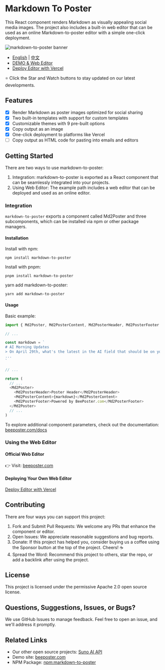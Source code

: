 # Markdown To Poster
This React component renders Markdown as visually appealing social media images. The project also includes a built-in web editor that can be used as an online Markdown-to-poster editor with a simple one-click deployment.

![markdown-to-poster banner](https://github.com/gcui-art/markdown-to-poster/blob/main/public/banner.jpg)

- [English](./README.md) | [中文](./README_CN.md)
- [DEMO & Web Editor](https://beeposter.com)
- [Deploy Editor with Vercel](https://vercel.com/new/clone?repository-url=https://github.com/gcui-art/markdown-to-poster&root-directory=example&project-name=markdown-to-poster&repository-name=markdown-to-poster)

⭐ Click the Star and Watch buttons to stay updated on our latest developments.

## Features

- [x] Render Markdown as poster images optimized for social sharing
- [x] Two built-in templates with support for custom templates
- [x] Customizable themes with 9 pre-built options
- [x] Copy output as an image
- [x] One-click deployment to platforms like Vercel
- [ ] Copy output as HTML code for pasting into emails and editors

## Getting Started

There are two ways to use markdown-to-poster:

1. Integration: markdown-to-poster is exported as a React component that can be seamlessly integrated into your projects.
2. Using Web Editor: The example path includes a web editor that can be deployed and used as an online editor.

### Integration

`markdown-to-poster` exports a component called Md2Poster and three subcomponents, which can be installed via npm or other package managers.

#### Installation

Install with npm:
```
npm install markdown-to-poster
```

Install with pnpm:
```
pnpm install markdown-to-poster
```

yarn add markdown-to-poster:
```
yarn add markdown-to-poster
```

#### Usage

Basic example:
```javascript
import { Md2Poster, Md2PosterContent, Md2PosterHeader, Md2PosterFooter } from 'markdown-to-poster'

// ...

const markdown = `
# AI Morning Updates
> On April 29th, what's the latest in the AI field that should be on your radar?
...
`

// ...

return (
  // ...
  <Md2Poster>
    <Md2PosterHeader>Poster Header</Md2PosterHeader>
    <Md2PosterContent>{markdown}</Md2PosterContent>
    <Md2PosterFooter>Powered by BeePoster.com</Md2PosterFooter>
  </Md2Poster>
  // ...
)
```
To explore additional component parameters, check out the documentation: [beeposter.com/docs](https://beeposter.com/docs)

### Using the Web Editor

#### Official Web Editor
👉 Visit: [beeposter.com](https://beeposter.com)

#### Deploying Your Own Web Editor
[Deploy Editor with Vercel](https://vercel.com/new/clone?repository-url=https://github.com/gcui-art/markdown-to-poster&root-directory=example&project-name=markdown-to-poster&repository-name=markdown-to-poster)

## Contributing
There are four ways you can support this project:
1. Fork and Submit Pull Requests: We welcome any PRs that enhance the component or editor.
2. Open Issues: We appreciate reasonable suggestions and bug reports.
3. Donate: If this project has helped you, consider buying us a coffee using the Sponsor button at the top of the project. Cheers! ☕
4. Spread the Word: Recommend this project to others, star the repo, or add a backlink after using the project.

## License
This project is licensed under the permissive Apache 2.0 open source license.

## Questions, Suggestions, Issues, or Bugs?
We use GitHub Issues to manage feedback. Feel free to open an issue, and we'll address it promptly.

## Related Links

- Our other open source projects: [Suno AI API](https://github.com/gcui-art/suno-api)
- Demo site: [beeposter.com](https://beeposter.com)
- NPM Package: [npm:markdown-to-poster](https://www.npmjs.com/package/@gcui/markdown-to-poster)
